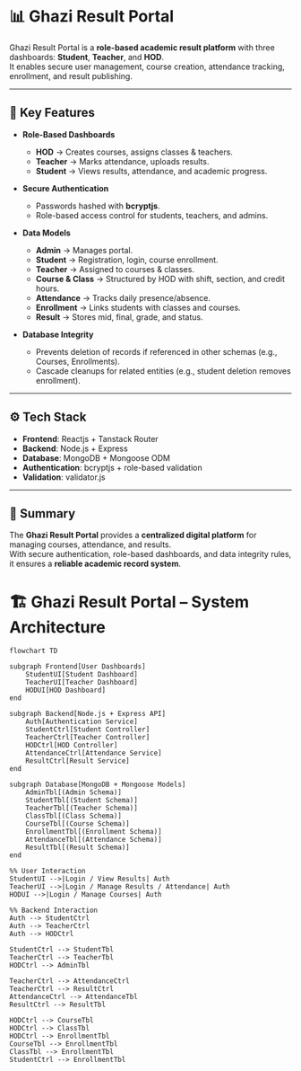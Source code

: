 # 📊 Ghazi Result Portal

Ghazi Result Portal is a **role-based academic result platform** with three dashboards: **Student**, **Teacher**, and **HOD**.  
It enables secure user management, course creation, attendance tracking, enrollment, and result publishing.

---

## 🚀 Key Features
- **Role-Based Dashboards**  
  - **HOD** → Creates courses, assigns classes & teachers.  
  - **Teacher** → Marks attendance, uploads results.  
  - **Student** → Views results, attendance, and academic progress.  

- **Secure Authentication**  
  - Passwords hashed with **bcryptjs**.  
  - Role-based access control for students, teachers, and admins.  

- **Data Models**  
  - **Admin** → Manages portal.  
  - **Student** → Registration, login, course enrollment.  
  - **Teacher** → Assigned to courses & classes.  
  - **Course & Class** → Structured by HOD with shift, section, and credit hours.  
  - **Attendance** → Tracks daily presence/absence.  
  - **Enrollment** → Links students with classes and courses.  
  - **Result** → Stores mid, final, grade, and status.  

- **Database Integrity**  
  - Prevents deletion of records if referenced in other schemas (e.g., Courses, Enrollments).  
  - Cascade cleanups for related entities (e.g., student deletion removes enrollment).  

---

## ⚙️ Tech Stack
- **Frontend**: Reactjs + Tanstack Router 
- **Backend**: Node.js + Express  
- **Database**: MongoDB + Mongoose ODM  
- **Authentication**: bcryptjs + role-based validation  
- **Validation**: validator.js  

---

## 📌 Summary
The **Ghazi Result Portal** provides a **centralized digital platform** for managing courses, attendance, and results.  
With secure authentication, role-based dashboards, and data integrity rules, it ensures a **reliable academic record system**.  


# 🏗️ Ghazi Result Portal – System Architecture

```mermaid
flowchart TD

subgraph Frontend[User Dashboards]
    StudentUI[Student Dashboard]
    TeacherUI[Teacher Dashboard]
    HODUI[HOD Dashboard]
end

subgraph Backend[Node.js + Express API]
    Auth[Authentication Service]
    StudentCtrl[Student Controller]
    TeacherCtrl[Teacher Controller]
    HODCtrl[HOD Controller]
    AttendanceCtrl[Attendance Service]
    ResultCtrl[Result Service]
end

subgraph Database[MongoDB + Mongoose Models]
    AdminTbl[(Admin Schema)]
    StudentTbl[(Student Schema)]
    TeacherTbl[(Teacher Schema)]
    ClassTbl[(Class Schema)]
    CourseTbl[(Course Schema)]
    EnrollmentTbl[(Enrollment Schema)]
    AttendanceTbl[(Attendance Schema)]
    ResultTbl[(Result Schema)]
end

%% User Interaction
StudentUI -->|Login / View Results| Auth
TeacherUI -->|Login / Manage Results / Attendance| Auth
HODUI -->|Login / Manage Courses| Auth

%% Backend Interaction
Auth --> StudentCtrl
Auth --> TeacherCtrl
Auth --> HODCtrl

StudentCtrl --> StudentTbl
TeacherCtrl --> TeacherTbl
HODCtrl --> AdminTbl

TeacherCtrl --> AttendanceCtrl
TeacherCtrl --> ResultCtrl
AttendanceCtrl --> AttendanceTbl
ResultCtrl --> ResultTbl

HODCtrl --> CourseTbl
HODCtrl --> ClassTbl
HODCtrl --> EnrollmentTbl
CourseTbl --> EnrollmentTbl
ClassTbl --> EnrollmentTbl
StudentCtrl --> EnrollmentTbl
